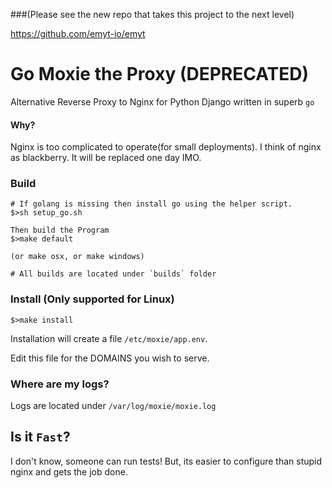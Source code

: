 
###(Please see the new repo that takes this project to the next level)

https://github.com/emyt-io/emyt

# Go Moxie the Proxy (DEPRECATED)
Alternative Reverse Proxy to Nginx for Python Django written in superb `go`

#### Why?
Nginx is too complicated to operate(for small deployments). I think of nginx as blackberry. It will be replaced one day IMO.

### Build

```
# If golang is missing then install go using the helper script.
$>sh setup_go.sh
```

```
Then build the Program
$>make default 

(or make osx, or make windows)

# All builds are located under `builds` folder
```

### Install (Only supported for Linux)

```
$>make install
```

Installation will create a file `/etc/moxie/app.env`.

Edit this file for the DOMAINS you wish to serve.

### Where are my logs?

Logs are located under `/var/log/moxie/moxie.log`

## Is it `Fast`?

I don't know, someone can run tests! But, its easier to configure than stupid nginx and gets the job done.
